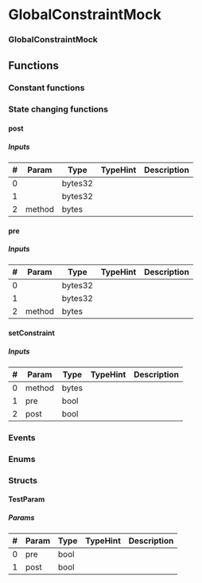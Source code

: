 












# GlobalConstraintMock

### GlobalConstraintMock



## Functions



### Constant functions





### State changing functions

#### post




##### Inputs

|#  |Param|Type|TypeHint|Description|
|---|-----|----|--------|-----------|
|0||bytes32|||
|1||bytes32|||
|2|method|bytes|||


#### pre




##### Inputs

|#  |Param|Type|TypeHint|Description|
|---|-----|----|--------|-----------|
|0||bytes32|||
|1||bytes32|||
|2|method|bytes|||


#### setConstraint




##### Inputs

|#  |Param|Type|TypeHint|Description|
|---|-----|----|--------|-----------|
|0|method|bytes|||
|1|pre|bool|||
|2|post|bool|||






### Events




### Enums




### Structs

#### TestParam




##### Params

|#  |Param|Type|TypeHint|Description|
|---|-----|----|--------|-----------|
|0|pre|bool|||
|1|post|bool|||




